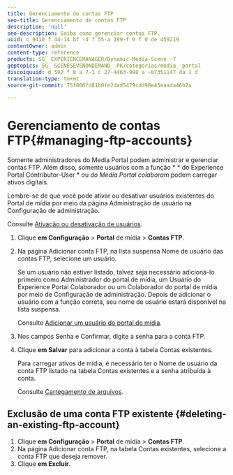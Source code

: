 ```yaml
---
title: Gerenciamento de contas FTP
seo-title: Gerenciamento de contas FTP
description: 'null'
seo-description: Saiba como gerenciar contas FTP.
uuid: c 9410 f 44-14 bf -4 f 55-a 199-f 0 f 0 de 459219
contentOwner: admin
content-type: reference
products: SG_ EXPERIENCEMANAGER/Dynamic-Media-Scene -7
geptopics: SG_ SCENESEVENONDEMAND_ PK/categorias/media_ portal
discoiquuid: d 592 f 0 a 7-1 c 27-4463-998 a -07351147 da 1 d
translation-type: tm+mt
source-git-commit: 75f006fd81b0fe2dad5479cdd98e45eaada46b2a

---
```



# Gerenciamento de contas FTP{#managing-ftp-accounts}

Somente administradores do Media Portal podem administrar e gerenciar contas FTP. Além disso, somente usuários com a função * * do Experience Portal Contributor-User * ou *do Media Portal colaboram* podem carregar ativos digitais.

Lembre-se de que você pode ativar ou desativar usuários existentes do Portal de mídia por meio da página Administração de usuário na Configuração de administração.

Consulte [Ativação ou desativação de usuários](administration-setup.md#activating_or_deactivating_users).

1. Clique **em Configuração** &gt; **Portal** de mídia &gt; **Contas FTP**.
1. Na página Adicionar conta FTP, na lista suspensa Nome de usuário das contas FTP, selecione um usuário.

   Se um usuário não estiver listado, talvez seja necessário adicioná-lo primeiro como Administrador do portal de mídia, um Usuário do Experience Portal Colaborador ou um Colaborador do portal de mídia por meio de Configuração de administração. Depois de adicionar o usuário com a função correta, seu nome de usuário estará disponível na lista suspensa.

   Consulte [Adicionar um usuário do portal de mídia](adding-media-portal-users.md#adding_a_media_portal_user).

1. Nos campos Senha e Confirmar, digite a senha para a conta FTP.
1. Clique **em Salvar** para adicionar a conta à tabela Contas existentes.

   Para carregar ativos de mídia, é necessário ter o Nome de usuário da conta FTP listado na tabela Contas existentes e a senha atribuída à conta.

   Consulte [Carregamento de arquivos](uploading-files.md#uploading_files).

## Exclusão de uma conta FTP existente {#deleting-an-existing-ftp-account}

1. Clique **em Configuração** &gt; **Portal** de mídia &gt; **Contas FTP**.
1. Na página Adicionar conta FTP, na tabela Contas existentes, selecione a conta FTP que deseja remover.
1. Clique **em Excluir**.

